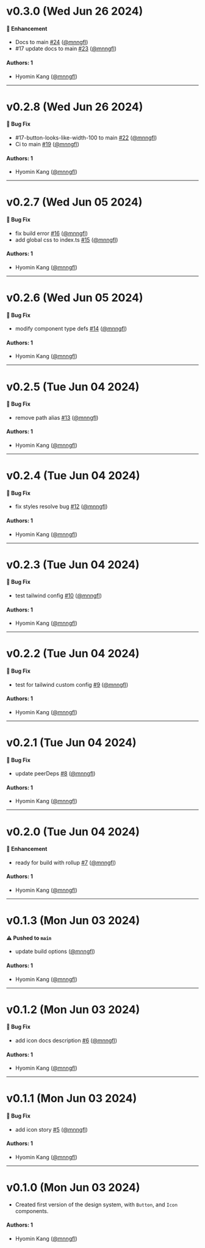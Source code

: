 # v0.3.0 (Wed Jun 26 2024)

#### 🚀 Enhancement

- Docs to main [#24](https://github.com/mnngfl/react-design-system/pull/24) ([@mnngfl](https://github.com/mnngfl))
- #17 update docs to main [#23](https://github.com/mnngfl/react-design-system/pull/23) ([@mnngfl](https://github.com/mnngfl))

#### Authors: 1

- Hyomin Kang ([@mnngfl](https://github.com/mnngfl))

---

# v0.2.8 (Wed Jun 26 2024)

#### 🐛 Bug Fix

- #17-button-looks-like-width-100 to main [#22](https://github.com/mnngfl/react-design-system/pull/22) ([@mnngfl](https://github.com/mnngfl))
- Ci to main [#19](https://github.com/mnngfl/react-design-system/pull/19) ([@mnngfl](https://github.com/mnngfl))

#### Authors: 1

- Hyomin Kang ([@mnngfl](https://github.com/mnngfl))

---

# v0.2.7 (Wed Jun 05 2024)

#### 🐛 Bug Fix

- fix build error [#16](https://github.com/mnngfl/react-design-system/pull/16) ([@mnngfl](https://github.com/mnngfl))
- add global css to index.ts [#15](https://github.com/mnngfl/react-design-system/pull/15) ([@mnngfl](https://github.com/mnngfl))

#### Authors: 1

- Hyomin Kang ([@mnngfl](https://github.com/mnngfl))

---

# v0.2.6 (Wed Jun 05 2024)

#### 🐛 Bug Fix

- modify component type defs [#14](https://github.com/mnngfl/react-design-system/pull/14) ([@mnngfl](https://github.com/mnngfl))

#### Authors: 1

- Hyomin Kang ([@mnngfl](https://github.com/mnngfl))

---

# v0.2.5 (Tue Jun 04 2024)

#### 🐛 Bug Fix

- remove path alias [#13](https://github.com/mnngfl/react-design-system/pull/13) ([@mnngfl](https://github.com/mnngfl))

#### Authors: 1

- Hyomin Kang ([@mnngfl](https://github.com/mnngfl))

---

# v0.2.4 (Tue Jun 04 2024)

#### 🐛 Bug Fix

- fix styles resolve bug [#12](https://github.com/mnngfl/react-design-system/pull/12) ([@mnngfl](https://github.com/mnngfl))

#### Authors: 1

- Hyomin Kang ([@mnngfl](https://github.com/mnngfl))

---

# v0.2.3 (Tue Jun 04 2024)

#### 🐛 Bug Fix

- test tailwind config [#10](https://github.com/mnngfl/react-design-system/pull/10) ([@mnngfl](https://github.com/mnngfl))

#### Authors: 1

- Hyomin Kang ([@mnngfl](https://github.com/mnngfl))

---

# v0.2.2 (Tue Jun 04 2024)

#### 🐛 Bug Fix

- test for tailwind custom config [#9](https://github.com/mnngfl/react-design-system/pull/9) ([@mnngfl](https://github.com/mnngfl))

#### Authors: 1

- Hyomin Kang ([@mnngfl](https://github.com/mnngfl))

---

# v0.2.1 (Tue Jun 04 2024)

#### 🐛 Bug Fix

- update peerDeps [#8](https://github.com/mnngfl/react-design-system/pull/8) ([@mnngfl](https://github.com/mnngfl))

#### Authors: 1

- Hyomin Kang ([@mnngfl](https://github.com/mnngfl))

---

# v0.2.0 (Tue Jun 04 2024)

#### 🚀 Enhancement

- ready for build with rollup [#7](https://github.com/mnngfl/react-design-system/pull/7) ([@mnngfl](https://github.com/mnngfl))

#### Authors: 1

- Hyomin Kang ([@mnngfl](https://github.com/mnngfl))

---

# v0.1.3 (Mon Jun 03 2024)

#### ⚠️ Pushed to `main`

- update build options ([@mnngfl](https://github.com/mnngfl))

#### Authors: 1

- Hyomin Kang ([@mnngfl](https://github.com/mnngfl))

---

# v0.1.2 (Mon Jun 03 2024)

#### 🐛 Bug Fix

- add icon docs description [#6](https://github.com/mnngfl/react-design-system/pull/6) ([@mnngfl](https://github.com/mnngfl))

#### Authors: 1

- Hyomin Kang ([@mnngfl](https://github.com/mnngfl))

---

# v0.1.1 (Mon Jun 03 2024)

#### 🐛 Bug Fix

- add icon story [#5](https://github.com/mnngfl/react-design-system/pull/5) ([@mnngfl](https://github.com/mnngfl))

#### Authors: 1

- Hyomin Kang ([@mnngfl](https://github.com/mnngfl))

---

# v0.1.0 (Mon Jun 03 2024)

- Created first version of the design system, with `Button`, and `Icon` components.

#### Authors: 1

- Hyomin Kang ([@mnngfl](https://github.com/mnngfl))
